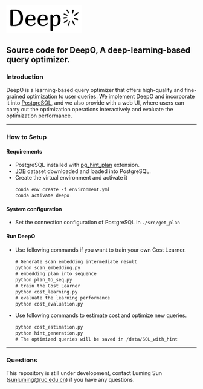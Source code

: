 <img src="./docs/logo_black.png" width="200">

## Source code for DeepO, A deep-learning-based query optimizer.

### Introduction

DeepO is a learning-based query optimizer that offers  high-quality and fine-grained optimization to user queries. We implement DeepO and incorporate it into [PostgreSQL](https://www.postgresql.org/ftp/source/v12.4/), and we also provide with a web UI, where users can carry out the optimization operations interactively and evaluate the optimization performance.

---

### How to Setup
#### Requirements
- PostgreSQL installed with [pg_hint_plan](https://pghintplan.osdn.jp/pg_hint_plan.html) extension.
- [JOB](https://github.com/concretevitamin/join-order-benchmark) dataset downloaded and loaded into PostgreSQL.
- Create the virtual environment and activate it
  ```
  conda env create -f environment.yml
  conda activate deepo
  ```

#### System configuration
- Set the connection configuration of PostgreSQL in ```./src/get_plan```

#### Run DeepO

- Use following commands if you want to train your own Cost Learner.
    ```
    # Generate scan embedding intermediate result
    python scan_embedding.py
    # embedding plan into sequence
    python plan_to_seq.py
    # train the Cost Learner
    python cost_learning.py
    # evaluate the learning performance
    python cost_evaluation.py
    ```
- Use following commands to estimate cost and optimize new queries.
    ```
    python cost_estimation.py
    python hint_generation.py
    # The optimized queries will be saved in /data/SQL_with_hint
    ```
---
### Questions
This repository is still under development, contact Luming Sun (sunluming@ruc.edu.cn) if you have any questions.